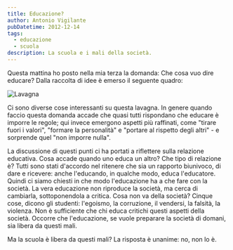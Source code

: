 ```yaml
---
title: Educazione?
author: Antonio Vigilante
pubDatetime: 2012-12-14
tags: 
  - educazione
  - scuola
description: La scuola e i mali della società.
---
```


Questa mattina ho posto nella mia terza la domanda: Che cosa vuo dire educare? Dalla raccolta di idee è emerso il seguente quadro:

![Lavagna](images/2012-12-14-educazione.jpg)

Ci sono diverse cose interessanti su questa lavagna. In genere quando faccio questa domanda accade che quasi tutti rispondano che educare è imporre le regole; qui invece emergono aspetti più raffinati, come "tirare fuori i valori", "formare la personalità" e "portare al rispetto degli altri" - e sorprende quel "non imporre nulla".

La discussione di questi punti ci ha portati a riflettere sulla relazione educativa. Cosa accade quando uno educa un altro? Che tipo di relazione è? Tutti sono stati d'accordo nel ritenere che sia un rapporto biunivoco, di dare e ricevere: anche l'educando, in qualche modo, educa l'educatore. Quindi ci siamo chiesti in che modo l'educazione ha a che fare con la società. La vera educazione non riproduce la società, ma cerca di cambiarla, sottoponendola a critica. Cosa non va della società? Cinque cose, dicono gli studenti: l'egoismo, la corruzione, il vendersi, la falsità, la violenza. Non è sufficiente che chi educa critichi questi aspetti della società. Occorre che l'educazione, se vuole preparare la società di domani, sia libera da questi mali.

Ma la scuola è libera da questi mali? La risposta è unanime: no, non lo è.

